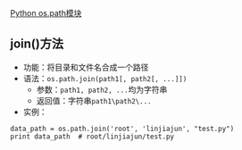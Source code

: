[Python os.path模块](https://www.runoob.com/python/python-os-path.html)
## join()方法
* 功能：将目录和文件名合成一个路径
* 语法：`os.path.join(path1[, path2[, ...]])`
  * 参数：`path1, path2, ...`均为字符串
  * 返回值：字符串`path1\path2\...`
* 实例：
```
data_path = os.path.join('root', 'linjiajun', "test.py")
print data_path  # root/linjiajun/test.py
```
